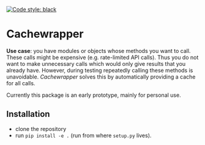 [![Code style: black](https://img.shields.io/badge/code%20style-black-000000.svg)](https://github.com/psf/black)

# Cachewrapper

**Use case**: you have modules or objects whose methods you want to call. These calls might be expensive (e.g. rate-limited API calls). Thus you do not want to make unnecessary calls which would only give results that you already have. However, during testing repeatedly calling these methods is unavoidable. *Cachewrapper* solves this by automatically providing a cache for all calls.


Currently this package is an early prototype, mainly for personal use.

## Installation


- clone the repository
- run `pip install -e .` (run from where `setup.py` lives).

